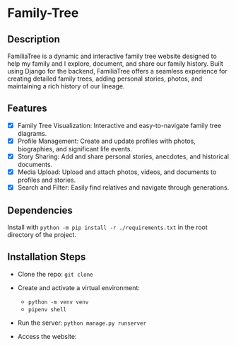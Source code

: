 # Family-Tree
## Description
FamiliaTree is a dynamic and interactive family tree website designed to help my family and I explore, document, and share our family history. Built using Django for the backend, FamiliaTree offers a seamless experience for creating detailed family trees, adding personal stories, photos, and maintaining a rich history of our lineage. 

## Features
- [x] Family Tree Visualization: Interactive and easy-to-navigate family tree diagrams.
- [x] Profile Management: Create and update profiles with photos, biographies, and significant life events.
- [x] Story Sharing: Add and share personal stories, anecdotes, and historical documents.
- [x] Media Upload: Upload and attach photos, videos, and documents to profiles and stories.
- [x] Search and Filter: Easily find relatives and navigate through generations.

## Dependencies
Install with `python -m pip install -r ./requirements.txt` in the root directory of the project.

## Installation Steps
- Clone the repo: `git clone`
- Create and activate a virtual environment:
  - `python -m venv venv`
  - `pipenv shell`
 
- Run the server: `python manage.py runserver`
- Access the website: 
